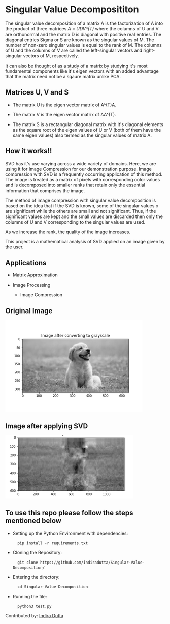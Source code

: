 # Singular Value Decomposititon

The singular value decomposition of a matrix A is the factorization of A into the product of three matrices *A = UDV^(T)* where the columns of U and V are orthonormal and the matrix D is diagonal with positive real entries. The diagonal entries Sigma or S are known as the singular values of M. The number of non-zero singular values is equal to the rank of M. The columns of U and the columns of V are called the left-singular vectors and right-singular vectors of M, respectively.

It can also be thought of as a study of a matrix by studying it's most fundamental components like it's eigen vectors with an added advantage that the matrix need not be a sqaure matrix unlike PCA.

## Matrices U, V and S ##

- The matrix U is the eigen vector matrix of A^(T)A.

- The matrix V is the eigen vector matrix of AA^(T).

- The matrix S is a rectangular diagonal matrix with it's diagonal elements as the square root of the eigen values of U or V (both of them have the same eigen values) also          termed as the singular values of matrix A.
     
## How it works!! ##

SVD has it's use varying across a wide variety of domains. Here, we are using it for Image Compression for our demonstration purpose. Image compression with SVD is a frequently occurring application of this method. The image is treated as a matrix of pixels with corresponding color values and is decomposed into smaller ranks that retain only the essential information that comprises the image. 

The method of image compression with singular value decomposition is based on the idea that if the SVD is known, some of the singular values σ are significant while the others are small and not significant. Thus, if the significant values are kept and the small values are discarded then only the columns of U and V corresponding to the singular values are used.

As we increase the rank, the quality of the image increases.

This project is a mathematical analysis of SVD applied on an image given by the user.

## Applications
- Matrix Approximation

- Image Processing
    - Image Compression

## Original Image
<p align="left">
     <img src = "/media/dog_grayscale.png">
 
## Image after applying SVD
<p align="left">
    <img src = "/media/image_after_svd.png">

## To use this repo please follow the steps mentioned below

- Setting up the Python Environment with dependencies:

        pip install -r requirements.txt

- Cloning the Repository: 

        git clone https://github.com/indiradutta/Singular-Value-Decomposition/
- Entering the directory: 

        cd Singular-Value-Decomposition
- Running the file:

        python3 test.py
        
Contributed by: <a href="https://github.com/indiradutta">Indira Dutta</a>
